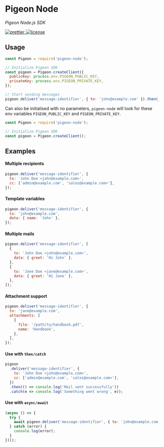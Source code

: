# Pigeon Node

_Pigeon Node.js SDK_

<p>
  <a href="https://github.com/prettier/prettier">
        <img src="https://img.shields.io/badge/code_style-prettier-ff69b4.svg" alt="prettier"/>
  </a>
  <a href="/LICENSE">
    <img src="https://badgen.net/badge/license/MIT/blue" alt="license"/>
  </a>
</p>

## Usage

```javascript
const Pigeon = require('pigeon-node');

// Initialize Pigeon SDK
const pigeon = Pigeon.createClient({
  publicKey: process.env.PIGEON_PUBLIC_KEY,
  privateKey: process.env.PIGEON_PRIVATE_KEY,
});

// Start sending messages
pigeon.deliver('message-identifier', { to: 'john@example.com' }).then(_ => console.log('Mail Sent'));
```

Can also be initialised with no parameters, `pigeon-node` will look for these env variables `PIGEON_PUBLIC_KEY` and `PIGEON_PRIVATE_KEY`.

```javascript
const Pigeon = require('pigeon-node');

// Initialize Pigeon SDK
const pigeon = Pigeon.createClient();
```

## Examples

#### Multiple recipients

```javascript
pigeon.deliver('message-identifier', {
  to: 'John Doe <john@example.com>',
  cc: ['admin@example.com', 'sales@example.com>'],
});
```

#### Template variables

```javascript
pigeon.deliver('message-identifier', {
  to: 'john@example.com',
  data: { name: 'John' },
});
```

#### Multiple mails

```javascript
pigeon.deliver('message-identifier', [
  {
    to: 'John Doe <john@example.com>',
    data: { greet: 'Hi John' },
  },
  {
    to: 'Jane Doe <jane@example.com>',
    data: { greet: 'Hi Jane' },
  },
]);
```

#### Attachment support

```javascript
pigeon.deliver('message-identifier', {
  to: 'jane@example.com',
  attachments: [
    {
      file: '/path/to/handbook.pdf',
      name: 'Handbook',
    },
  ],
});
```

#### Use with `then/catch`

```javascript
pigeon
  .deliver('message-identifier', {
    to: 'John Doe <john@example.com>',
    cc: ['admin@example.com', 'sales@example.com>'],
  })
  .then(() => console.log('Mail sent successfully'))
  .catch(e => console.log('Something went wrong', e));
```

#### Use with `async/await`

```javascript
(async () => {
  try {
    await pigeon.deliver('message-identifier', { to: 'john@example.com' });
  } catch (error) {
    console.log(error);
  }
})();
```
